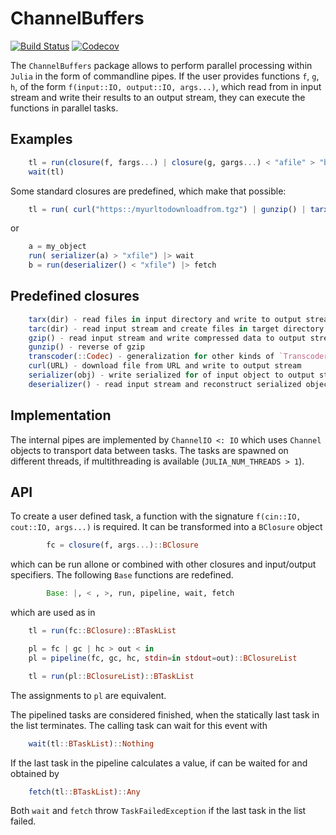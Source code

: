 # ChannelBuffers

[![Build Status](https://travis-ci.com/KlausC/ChannelBuffers.jl.svg?branch=master)](https://travis-ci.com/KlausC/ChannelBuffers.jl)
[![Codecov](https://codecov.io/gh/KlausC/ChannelBuffers.jl/branch/master/graph/badge.svg)](https://codecov.io/gh/KlausC/ChannelBuffers.jl)

The `ChannelBuffers` package allows to perform parallel processing within `Julia` in the form of commandline pipes.
If the user provides functions `f`, `g`, `h`, of the form
`f(input::IO, output::IO, args...)`, which read from in input stream and write their
results to an output stream, they can execute the functions in parallel tasks.

## Examples

``` julia
    tl = run(closure(f, fargs...) | closure(g, gargs...) < "afile" > "bfile")
    wait(tl)
```

Some standard closures are predefined, which make that possible:

``` julia
    tl = run( curl("https::/myurltodownloadfrom.tgz") | gunzip() | tarx("targetdir") )
```

or

``` julia
    a = my_object
    run( serializer(a) > "xfile") |> wait
    b = run(deserializer() < "xfile") |> fetch
```

## Predefined closures

``` julia
    tarx(dir) - read files in input directory and write to output stream
    tarc(dir) - read input stream and create files in target directory
    gzip() - read input stream and write compressed data to output stream
    gunzip() - reverse of gzip
    transcoder(::Codec) - generalization for other kinds of `TranscoderStreams`
    curl(URL) - download file from URL and write to output stream
    serializer(obj) - write serialized for of input object to output stream
    deserializer() - read input stream and reconstruct serialized object
```

## Implementation

The internal pipes are implemented by `ChannelIO <: IO` which uses `Channel` objects to transport data between tasks.
The tasks are spawned on different threads, if multithreading is available (`JULIA_NUM_THREADS > 1`).

## API

To create a user defined task, a function with the signature `f(cin::IO, cout::IO, args...)` is required.
It can be transformed into a `BClosure` object

``` julia
        fc = closure(f, args...)::BClosure
```

which can be run allone or combined with other closures and input/output specifiers.
The following `Base` functions are redefined.

``` julia
        Base: |, < , >, run, pipeline, wait, fetch
```

which are used as in

``` julia
    tl = run(fc::BClosure)::BTaskList

    pl = fc | gc | hc > out < in
    pl = pipeline(fc, gc, hc, stdin=in stdout=out)::BClosureList

    tl = run(pl::BClosureList)::BTaskList
```

The assignments to `pl` are equivalent.

The pipelined tasks are considered finished, when the statically last task in the list terminates.
The calling task can wait for this event with

``` julia
    wait(tl::BTaskList)::Nothing
```

If the last task in the pipeline calculates a value, if can be waited for and obtained by

``` julia
    fetch(tl::BTaskList)::Any
```

Both `wait` and `fetch` throw `TaskFailedException` if the last task in the list failed.
